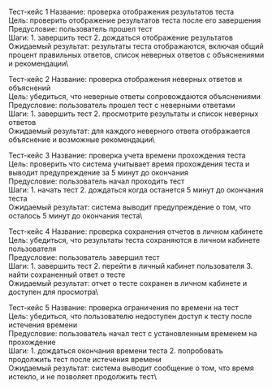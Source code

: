 Тест-кейс 1
Название: проверка отображения результатов теста\
Цель: проверить отображение результатов теста после его завершения\
Предусловие: пользователь прошел тест\
Шаги: 1. завершить тест 2. дождаться отображение результатов\
Ожидаемый результат: результаты теста отображаются, включая общий процент правильных ответов, список неверных ответов с объяснениями и рекомендации\

Тест-кейс 2
Название: проверка отображения неверных ответов и объяснений\
Цель: убедиться, что неверные ответы сопровождаются объяснениями\
Предусловие: пользователь прошел тест с неверными ответами\
Шаги: 1. завершить тест 2. просмотрите результаты и список неверных ответов\
Ожидаемый результат: для каждого неверного ответа отображается объяснение и возможные рекомендации\

Тест-кейс 3
Название: проверка учета времени прохождения теста\
Цель: проверить что система учитывает время прохождения теста и выводит предупреждение за 5 минут до окончания\
Предусловие: пользователь начал проходить тест\
Шаги: 1. начать тест 2. дождаться когда останется 5 минут до окончания теста\
Ожидаемый результат: система выводит предупреждение о том, что осталось 5 минут до окончания теста\

Тест-кейс 4
Название: проверка сохранения отчетов в личном кабинете\
Цель: убедиться, что результаты теста сохраняются в личном кабинете пользователя\
Предусловие: пользователь завершил тест\
Шаги: 1. завершить тест 2. перейти в личный кабинет пользователя 3. найти сохраненный ответ о тесте\
Ожидаемый результат: отчет о тесте сохранен в личном кабинете и доступен для просмотра\

Тест-кейс 5
Название: проверка ограничения по времени на тест\
Цель: убедиться, что пользователю недоступен доступ к тесту после истечения времени\
Предусловие: пользователь начал тест с установленным временем на прохождение\
Шаги: 1. дождаться окончания времени теста 2. попробовать продолжить тест после истечения времени\
Ожидаемый результат: система выводит сообщение о том, что время истекло, и не позволяет продолжить тест\
